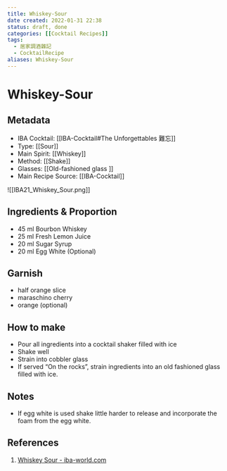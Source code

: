 ```yaml
---
title: Whiskey-Sour
date created: 2022-01-31 22:38
status: draft, done
categories: [[Cocktail Recipes]]
tags:
  - 居家調酒雜記
  - CocktailRecipe
aliases: Whiskey-Sour
---
```

# Whiskey-Sour

## Metadata

- IBA Cocktail: [[IBA-Cocktail#The Unforgettables 難忘]]
- Type: [[Sour]]
- Main Spirit: [[Whiskey]]
- Method: [[Shake]]
- Glasses: [[Old-fashioned glass ]]
- Main Recipe Source: [[IBA-Cocktail]]

![[IBA21_Whiskey_Sour.png]]

## Ingredients & Proportion

- 45 ml Bourbon Whiskey  
- 25 ml Fresh Lemon Juice  
- 20 ml Sugar Syrup  
- 20 ml Egg White (Optional)

## Garnish

- half orange slice
- maraschino cherry
- orange (optional)

## How to make

- Pour all ingredients into a cocktail shaker filled with ice
- Shake well
- Strain into cobbler glass
- If served “On the rocks”, strain ingredients into an old fashioned glass filled with ice.

## Notes

- If egg white is used shake little harder to release and incorporate the foam from the egg white.

## References

1. [Whiskey Sour - iba-world.com](https://iba-world.com/whiskey-sour/)